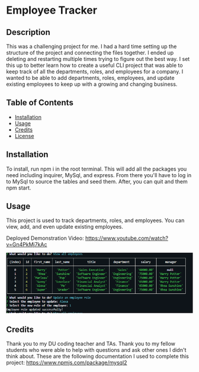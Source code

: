 # Employee Tracker

## Description

This was a challenging project for me. I had a hard time setting up the structure of the project and connecting the files together. I ended up deleting and restarting multiple times trying to figure out the best way. I set this up to better learn how to create a useful CLI project that was able to keep track of all the departments, roles, and employees for a company. I wanted to be able to add departments, roles, employees, and update existing employees to keep up with a growing and changing business.

## Table of Contents

- [Installation](#installation)
- [Usage](#usage)
- [Credits](#credits)
- [License](#license)

## Installation

To install, run npm i in the root terminal. This will add all the packages you need including inquirer, MySql, and express. From there you'll have to log in to MySql to source the tables and seed them. After, you can quit and them npm start. 

## Usage

This project is used to track departments, roles, and employees. You can view, add, and even update existing employees. 

Deployed Demonstration Video: https://www.youtube.com/watch?v=Gn4PkMj7kAc




![Screenshot of functioning employee table](assets/images/Screenshot%202023-09-27%20091854.png)

## Credits
 Thank you to my DU coding teacher and TAs. Thank you to my fellow students who were able to help with questions and ask other ones I didn't think about. These are the following documentation I used to complete this project: 
 https://www.npmjs.com/package/mysql2


 